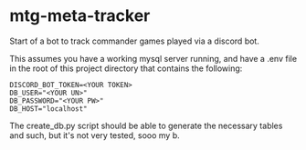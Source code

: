 # mtg-meta-tracker
Start of a bot to track commander games played via a discord bot.

This assumes you have a working mysql server running, and have a .env file in the root of this project directory that contains the following:

```
DISCORD_BOT_TOKEN=<YOUR TOKEN>
DB_USER="<YOUR UN>"
DB_PASSWORD="<YOUR PW>"
DB_HOST="localhost"
```

The create_db.py script should be able to generate the necessary tables and such, but it's not very tested, sooo my b.